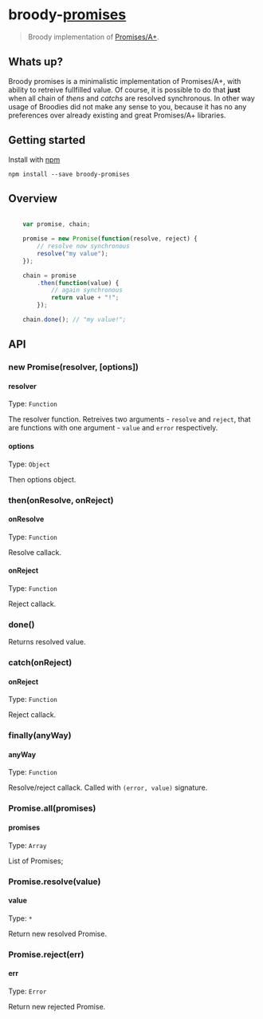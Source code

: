 # broody-[promises](http://promises-aplus.github.io/promises-spec/)

> Broody implementation of [Promises/A+](http://promises-aplus.github.io/promises-spec/).

## Whats up?

Broody promises is a minimalistic implementation of Promises/A+, with ability to retreive fullfilled value.
Of course, it is possible to do that **just** when all chain of *thens* and *catchs* are resolved synchronous.
In other way usage of Broodies did not make any sense to you, because it has no any preferences over already existing and great Promises/A+ libraries.

## Getting started

Install with [npm](https://npmjs.org/package/broody-promises)

```
npm install --save broody-promises
```

## Overview

```js
	
	var promise, chain;

	promise = new Promise(function(resolve, reject) {
		// resolve now synchronous
		resolve("my value");
	});

	chain = promise
		.then(function(value) {
			// again synchronous
			return value + "!";
		});

	chain.done(); // "my value!";

```

## API

### new Promise(resolver, [options])

#### resolver

Type: `Function`

The resolver function. Retreives two arguments - `resolve` and `reject`, that are functions with one argument - `value` and `error` respectively.

#### options

Type: `Object`

Then options object.

### then(onResolve, onReject)

#### onResolve

Type: `Function`

Resolve callack.

#### onReject

Type: `Function`

Reject callack.

### done()

Returns resolved value.

### catch(onReject)

#### onReject

Type: `Function`

Reject callack.

### finally(anyWay)

#### anyWay

Type: `Function`

Resolve/reject callack. Called with `(error, value)` signature.

### Promise.all(promises)

#### promises

Type: `Array`

List of Promises;

### Promise.resolve(value)

#### value

Type: `*`

Return new resolved Promise.

### Promise.reject(err)

#### err

Type: `Error`

Return new rejected Promise.



